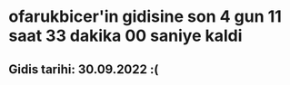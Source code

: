 # ofarukbicer'in gidisine son 4 gun 11 saat 33 dakika 00 saniye kaldi

## Gidis tarihi: 30.09.2022 :(